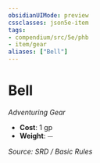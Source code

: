 ```yaml
---
obsidianUIMode: preview
cssclasses: json5e-item
tags:
- compendium/src/5e/phb
- item/gear
aliases: ["Bell"]
---
```

# Bell
*Adventuring Gear*  

- **Cost**: 1 gp
- **Weight**: ⏤

*Source: SRD / Basic Rules*